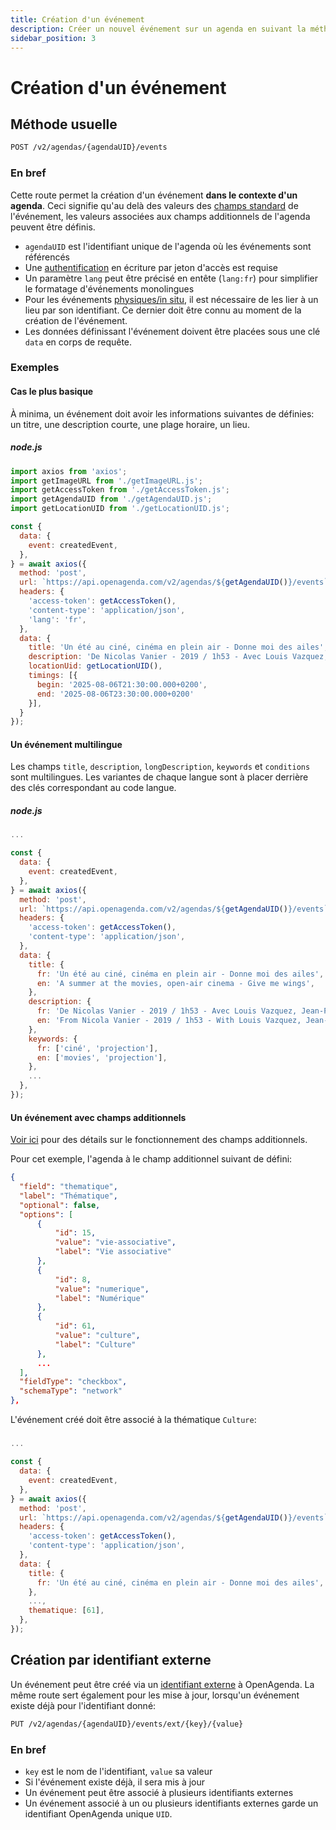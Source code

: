 ```yaml
---
title: Création d'un événement
description: Créer un nouvel événement sur un agenda en suivant la méthode usuelle ou avec un identifiant externe à OpenAgenda
sidebar_position: 3
---
```


# Création d'un événement

## Méthode usuelle

```bash
POST /v2/agendas/{agendaUID}/events
```

### En bref

Cette route permet la création d'un événement **dans le contexte d'un agenda**. Ceci signifie qu'au delà des valeurs des [champs standard](/evenements/structure#champs-standards) de l'événement, les valeurs associées aux champs additionnels de l'agenda peuvent être définis.

* `agendaUID` est l'identifiant unique de l'agenda où les événements sont référencés
* Une [authentification](/authentification) en écriture par jeton d'accès est requise
* Un paramètre `lang` peut être précisé en entête (`lang:fr`) pour simplifier le formatage d'événements monolingues
* Pour les événements [physiques/in situ](/evenements/structure#mode-de-participation), il est nécessaire de les lier à un lieu par son identifiant. Ce dernier doit être connu au moment de la création de l'événement.
* Les données définissant l'événement doivent être placées sous une clé `data` en corps de requête.

### Exemples

#### Cas le plus basique

À minima, un événement doit avoir les informations suivantes de définies: un titre, une description courte, une plage horaire, un lieu.

##### node.js

```js
import axios from 'axios';
import getImageURL from './getImageURL.js';
import getAccessToken from './getAccessToken.js';
import getAgendaUID from './getAgendaUID.js';
import getLocationUID from './getLocationUID.js';

const {
  data: {
    event: createdEvent,
  },
} = await axios({
  method: 'post',
  url: `https://api.openagenda.com/v2/agendas/${getAgendaUID()}/events`,
  headers: {
    'access-token': getAccessToken(),
    'content-type': 'application/json',
    'lang': 'fr',
  },
  data: {
    title: 'Un été au ciné, cinéma en plein air - Donne moi des ailes',
    description: 'De Nicolas Vanier - 2019 / 1h53 - Avec Louis Vazquez, Jean-Paul Rouve, Mélanie Doutey',
    locationUid: getLocationUID(),
    timings: [{
      begin: '2025-08-06T21:30:00.000+0200',
      end: '2025-08-06T23:30:00.000+0200'
    }],
  }
});
```

#### Un événement multilingue

Les champs `title`, `description`, `longDescription`, `keywords` et `conditions` sont multilingues. Les variantes de chaque langue sont à placer derrière des clés correspondant au code langue.

##### node.js

```js
...

const {
  data: {
    event: createdEvent,
  },
} = await axios({
  method: 'post',
  url: `https://api.openagenda.com/v2/agendas/${getAgendaUID()}/events`,
  headers: {
    'access-token': getAccessToken(),
    'content-type': 'application/json',
  },
  data: {
    title: {
      fr: 'Un été au ciné, cinéma en plein air - Donne moi des ailes',
      en: 'A summer at the movies, open-air cinema - Give me wings',
    },
    description: {
      fr: 'De Nicolas Vanier - 2019 / 1h53 - Avec Louis Vazquez, Jean-Paul Rouve, Mélanie Doutey',
      en: 'From Nicola Vanier - 2019 / 1h53 - With Louis Vazquez, Jean-Paul Rouve, Mélanie Doutey',
    },
    keywords: {
      fr: ['ciné', 'projection'],
      en: ['movies', 'projection'],
    },
    ...
  },
});
```

#### Un événement avec champs additionnels

[Voir ici](/agendas/schemas) pour des détails sur le fonctionnement des champs additionnels.

Pour cet exemple, l'agenda à le champ additionnel suivant de défini:

```json
{
  "field": "thematique",
  "label": "Thématique",
  "optional": false,
  "options": [
      {
          "id": 15,
          "value": "vie-associative",
          "label": "Vie associative"
      },
      {
          "id": 8,
          "value": "numerique",
          "label": "Numérique"
      },
      {
          "id": 61,
          "value": "culture",
          "label": "Culture"
      },
      ...
  ],
  "fieldType": "checkbox",
  "schemaType": "network"
},
```

L'événement créé doit être associé à la thématique `Culture`:

#####

```js
...

const {
  data: {
    event: createdEvent,
  },
} = await axios({
  method: 'post',
  url: `https://api.openagenda.com/v2/agendas/${getAgendaUID()}/events`,
  headers: {
    'access-token': getAccessToken(),
    'content-type': 'application/json',
  },
  data: {
    title: {
      fr: 'Un été au ciné, cinéma en plein air - Donne moi des ailes',
    },
    ...,
    thematique: [61],
  },
});
```

## Création par identifiant externe

Un événement peut être créé via un [identifiant externe](/evenements/structure#identifiants-externes) à OpenAgenda. La même route sert également pour les mise à jour, lorsqu'un événement existe déjà pour l'identifiant donné:

```bash
PUT /v2/agendas/{agendaUID}/events/ext/{key}/{value}
```

### En bref

* `key` est le nom de l'identifiant, `value` sa valeur
* Si l'événement existe déjà, il sera mis à jour
* Un événement peut être associé à plusieurs identifiants externes
* Un événement associé à un ou plusieurs identifiants externes garde un identifiant OpenAgenda unique `UID`.